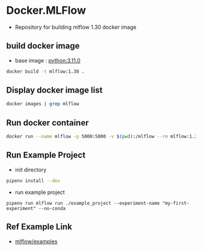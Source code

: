 # Docker.MLFlow

- Repository for building mlflow 1.30 docker image

## build docker image

- base image : [python:3.11.0](<https://hub.docker.com/layers/library/python/3.11.0/images/sha256-c43926b6865b221fb6460da1e7e19de3143072fc6be8b64cb1e679f90c7fcaa3?context=explore>)

```bash
docker build -t mlflow:1.30 .
```

## Display docker image list

```bash
docker images | grep mlflow
```

## Run docker container

```bash
docker run --name mlflow -p 5000:5000 -v $(pwd):/mlflow --rm mlflow:1.30
```

## Run Example Project

- init directory

```bash
pipenv install --dev
```

- run example project

```base
pipenv run mlflow run ./example_project --experiment-name "my-first-experiment" --no-conda
```

## Ref Example Link
 - [mlflow/examples](<https://github.com/mlflow/mlflow/tree/branch-1.30/examples>)